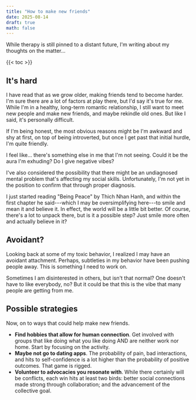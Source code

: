 ```yaml
---
title: "How to make new friends"
date: 2025-08-14
draft: true
math: false
---
```


While therapy is still pinned to a distant future, I'm writing about my
thoughts on the matter...

{{< toc >}}

## It's hard

I have read that as we grow older, making friends tend to become harder.
I'm sure there are a lot of factors at play there, but I'd say it's true
for me. While I'm in a healthy, long-term romantic relationship, I still
want to meet new people and make new friends, and maybe rekindle old
ones. But like I said, it's personally difficult.

If I'm being honest, the most obvious reasons might be I'm awkward and
shy at first, on top of being introverted, but once I get past that
initial hurdle, I'm quite friendly.

I feel like... there's something else in me that I'm not seeing. Could
it be the aura I'm exhuding? Do I give negative vibes?

I've also considered the possibility that there might be an undiagnosed
mental problem that's affecting my social skills. Unfortunately, I'm not
yet in the position to confirm that through proper diagnosis.

I just started reading "Being Peace" by Thich Nhan Hanh, and within the
first chapter he said---which I may be oversimplifying here---to smile
and mean it and believe it. In effect, the world will be a little bit
better. Of course, there's a lot to unpack there, but is it a possible
step? Just smile more often and actually believe in it?

## Avoidant?

Looking back at some of my toxic behavior, I realized I may have an
avoidant attachment. Perhaps, subtleties in my behavior have been
pushing people away. This is something I need to work on.

Sometimes I am disinterested in others, but isn't that normal? One
doesn't have to like everybody, no? But it could be that this is the
vibe that many people are getting from me.

## Possible strategies

Now, on to ways that could help make new friends.

- **Find hobbies that allow for human connection**. Get involved with
  groups that like doing what you like doing AND are neither work nor
  home. Start by focusing on the activity.
- **Maybe not go to dating apps**. The probability of pain, bad
  interactions, and hits to self-confidence is a lot higher than the
  probability of positive outcomes. That game is rigged.
- **Volunteer to advocacies you resonate with**. While there certainly
  will be conflicts, each win hits at least two birds: better social
  connections made strong through collaboration; and the advancement of
  the collective goal.
